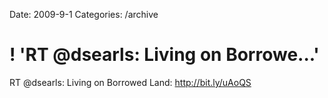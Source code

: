 Date: 2009-9-1
Categories: /archive

# ! 'RT @dsearls: Living on Borrowe...'

RT @dsearls: Living on Borrowed Land: <a href="http://bit.ly/uAoQS" rel="nofollow">http://bit.ly/uAoQS</a>
